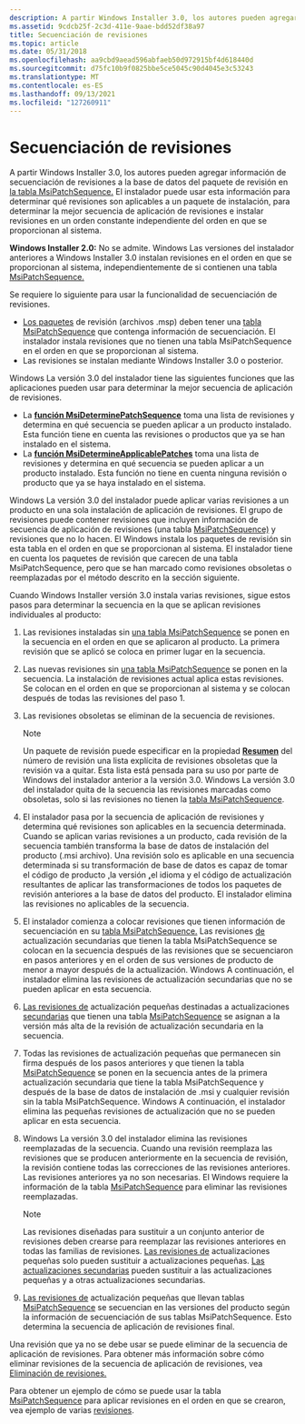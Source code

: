 ```yaml
---
description: A partir Windows Installer 3.0, los autores pueden agregar información de secuenciación de revisiones a la base de datos de paquetes de revisión en la tabla MsiPatchSequence.
ms.assetid: 9cdcb25f-2c3d-411e-9aae-bdd52df38a97
title: Secuenciación de revisiones
ms.topic: article
ms.date: 05/31/2018
ms.openlocfilehash: aa9cbd9aead596abfaeb50d972915bf4d618440d
ms.sourcegitcommit: d75fc10b9f0825bbe5ce5045c90d4045e3c53243
ms.translationtype: MT
ms.contentlocale: es-ES
ms.lasthandoff: 09/13/2021
ms.locfileid: "127260911"
---
```

# <a name="sequencing-patches"></a>Secuenciación de revisiones

A partir Windows Installer 3.0, los autores pueden agregar información de secuenciación de revisiones a la base de datos del paquete de revisión en [la tabla MsiPatchSequence.](msipatchsequence-table.md) El instalador puede usar esta información para determinar qué revisiones son aplicables a un paquete de instalación, para determinar la mejor secuencia de aplicación de revisiones e instalar revisiones en un orden constante independiente del orden en que se proporcionan al sistema.

**Windows Installer 2.0:** No se admite. Windows Las versiones del instalador anteriores a Windows Installer 3.0 instalan revisiones en el orden en que se proporcionan al sistema, independientemente de si contienen una tabla [MsiPatchSequence.](msipatchsequence-table.md)

Se requiere lo siguiente para usar la funcionalidad de secuenciación de revisiones.

-   [Los paquetes](patch-packages.md) de revisión (archivos .msp) deben tener una [tabla MsiPatchSequence](msipatchsequence-table.md) que contenga información de secuenciación. El instalador instala revisiones que no tienen una tabla MsiPatchSequence en el orden en que se proporcionan al sistema.
-   Las revisiones se instalan mediante Windows Installer 3.0 o posterior.

Windows La versión 3.0 del instalador tiene las siguientes funciones que las aplicaciones pueden usar para determinar la mejor secuencia de aplicación de revisiones.

-   La [**función MsiDeterminePatchSequence**](/windows/desktop/api/Msi/nf-msi-msideterminepatchsequencea) toma una lista de revisiones y determina en qué secuencia se pueden aplicar a un producto instalado. Esta función tiene en cuenta las revisiones o productos que ya se han instalado en el sistema.
-   La [**función MsiDetermineApplicablePatches**](/windows/desktop/api/Msi/nf-msi-msidetermineapplicablepatchesa) toma una lista de revisiones y determina en qué secuencia se pueden aplicar a un producto instalado. Esta función no tiene en cuenta ninguna revisión o producto que ya se haya instalado en el sistema.

Windows La versión 3.0 del instalador puede aplicar varias revisiones a un producto en una sola instalación de aplicación de revisiones. El grupo de revisiones puede contener revisiones que incluyen información de secuencia de aplicación de revisiones (una tabla [MsiPatchSequence)](msipatchsequence-table.md) y revisiones que no lo hacen. El Windows instala los paquetes de revisión sin esta tabla en el orden en que se proporcionan al sistema. El instalador tiene en cuenta los paquetes de revisión que carecen de una tabla MsiPatchSequence, pero que se han marcado como revisiones obsoletas o reemplazadas por el método descrito en la sección siguiente.

Cuando Windows Installer versión 3.0 instala varias revisiones, sigue estos pasos para determinar la secuencia en la que se aplican revisiones individuales al producto:

1.  Las revisiones instaladas sin [una tabla MsiPatchSequence](msipatchsequence-table.md) se ponen en la secuencia en el orden en que se aplicaron al producto. La primera revisión que se aplicó se coloca en primer lugar en la secuencia.
2.  Las nuevas revisiones sin [una tabla MsiPatchSequence](msipatchsequence-table.md) se ponen en la secuencia. La instalación de revisiones actual aplica estas revisiones. Se colocan en el orden en que se proporcionan al sistema y se colocan después de todas las revisiones del paso 1.
3.  Las revisiones obsoletas se eliminan de la secuencia de revisiones.
    > [!Note]  
    > Un paquete de revisión puede especificar en la propiedad [**Resumen**](revision-number-summary.md) del número de revisión una lista explícita de revisiones obsoletas que la revisión va a quitar. Esta lista está pensada para su uso por parte de Windows del instalador anterior a la versión 3.0. Windows La versión 3.0 del instalador quita de la secuencia las revisiones marcadas como obsoletas, solo si las revisiones no tienen la [tabla MsiPatchSequence](msipatchsequence-table.md).

     

4.  El instalador pasa por la secuencia de aplicación de revisiones y determina qué revisiones son aplicables en la secuencia determinada. Cuando se aplican varias revisiones a un producto, cada revisión de la secuencia también transforma la base de datos de instalación del producto (.msi archivo). Una revisión solo es aplicable en una secuencia determinada si su [](productlanguage.md)transformación de [](upgradecode.md) base de datos es capaz de tomar [](patch-packages.md) el código de producto [,](product-codes.md)la versión [**,**](productversion.md)el idioma y el código de actualización resultantes de aplicar las transformaciones de todos los paquetes de revisión anteriores a la base de datos del producto. El instalador elimina las revisiones no aplicables de la secuencia.
5.  El instalador comienza a colocar revisiones que tienen información de secuenciación en su [tabla MsiPatchSequence.](msipatchsequence-table.md) Las revisiones [de](minor-upgrades.md) actualización secundarias que tienen la tabla MsiPatchSequence se colocan en la secuencia después de las revisiones que se secuenciaron en pasos anteriores y en el orden de sus versiones de producto de menor a mayor después de la actualización. Windows A continuación, el instalador elimina las revisiones de actualización secundarias que no se pueden aplicar en esta secuencia.
6.  [Las revisiones de](small-updates.md) actualización pequeñas destinadas a actualizaciones [secundarias](minor-upgrades.md) que tienen una tabla [MsiPatchSequence](msipatchsequence-table.md) se asignan a la versión más alta de la revisión de actualización secundaria en la secuencia.
7.  Todas [](small-updates.md) las revisiones de actualización pequeñas que permanecen sin firma después de los pasos anteriores y que tienen [](minor-upgrades.md) la tabla [MsiPatchSequence](msipatchsequence-table.md) se ponen en la secuencia antes de la primera actualización secundaria que tiene la tabla MsiPatchSequence y después de la base de datos de instalación de .msi y cualquier revisión sin la tabla MsiPatchSequence. Windows A continuación, el instalador elimina las pequeñas revisiones de actualización que no se pueden aplicar en esta secuencia.
8.  Windows La versión 3.0 del instalador elimina las revisiones reemplazadas de la secuencia. Cuando una revisión reemplaza las revisiones que se producen anteriormente en la secuencia de revisión, la revisión contiene todas las correcciones de las revisiones anteriores. Las revisiones anteriores ya no son necesarias. El Windows requiere la información de la tabla [MsiPatchSequence](msipatchsequence-table.md) para eliminar las revisiones reemplazadas.
    > [!Note]  
    > Las revisiones diseñadas para sustituir a un conjunto anterior de revisiones deben crearse para reemplazar las revisiones anteriores en todas las familias de revisiones. [Las revisiones de](small-updates.md) actualizaciones pequeñas solo pueden sustituir a actualizaciones pequeñas. [Las actualizaciones secundarias](minor-upgrades.md) pueden sustituir a las actualizaciones pequeñas y a otras actualizaciones secundarias.

     

9.  [Las revisiones de](small-updates.md) actualización pequeñas que llevan tablas [MsiPatchSequence](msipatchsequence-table.md) se secuencian en las versiones del producto según la información de secuenciación de sus tablas MsiPatchSequence. Esto determina la secuencia de aplicación de revisiones final.

Una revisión que ya no se debe usar se puede eliminar de la secuencia de aplicación de revisiones. Para obtener más información sobre cómo eliminar revisiones de la secuencia de aplicación de revisiones, vea [Eliminación de revisiones.](eliminating-patches.md)

Para obtener un ejemplo de cómo se puede usar la tabla [MsiPatchSequence](msipatchsequence-table.md) para aplicar revisiones en el orden en que se crearon, vea ejemplo de varias [revisiones](multiple-patching-example.md).

 

 




